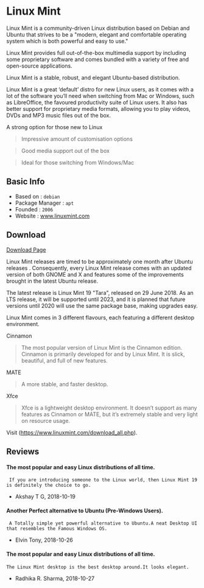 # Linux Mint

Linux Mint is a community-driven Linux distribution based on Debian and Ubuntu that strives to be a "modern, elegant and comfortable operating system which is both powerful and easy to use."

Linux Mint provides full out-of-the-box multimedia support by including some proprietary software and comes bundled with a variety of free and open-source applications.

Linux Mint is a stable, robust, and elegant Ubuntu-based distribution.

Linux Mint is a great ‘default’ distro for new Linux users, as it comes with a lot of the software you’ll need when switching from Mac or Windows, such as LibreOffice, the favoured productivity suite of Linux users. It also has better support for proprietary media formats, allowing you to play videos, DVDs and MP3 music files out of the box.

A strong option for those new to Linux

>Impressive amount of customisation options

>Good media support out of the box

>Ideal for those switching from Windows/Mac

## Basic Info

* Based on : `debian`
* Package Manager : `apt`
* Founded : `2006`
* Website : www.linuxmint.com

## Download

[Download Page](https://linuxmint.com/download.php)

Linux Mint releases are timed to be approximately one month after Ubuntu releases . Consequently, every Linux Mint release comes with an updated version of both GNOME and X and features some of the improvements brought in the latest Ubuntu release.

The latest release is Linux Mint 19 "Tara", released on 29 June 2018. As an LTS release, it will be supported until 2023, and it is planned that future versions until 2020 will use the same package base, making upgrades easy.

Linux Mint comes in 3 different flavours, each featuring a different desktop environment.

Cinnamon 
>The most popular version of Linux Mint is the Cinnamon edition. Cinnamon is primarily developed for and by Linux Mint. It is slick, beautiful, and full of new features.

MATE
>A more stable, and faster desktop.

Xfce
>Xfce is a lightweight desktop environment. It doesn’t support as many features as Cinnamon or MATE, but it’s extremely stable and very light on resource usage.

Visit (https://www.linuxmint.com/download_all.php).

## Reviews

####  The most popular and easy Linux distributions of all time.

```
 If you are introducing someone to the Linux world, then Linux Mint 19 is definitely the choice to go.
```
- Akshay T G, 2018-10-19

####  Another Perfect alternative to Ubuntu (Pre-Windows Users).

```
 A Totally simple yet powerful alternative to Ubuntu.A neat Desktop UI that resembles the Famous Windows OS.
```
- Elvin Tony, 2018-10-26

####  The most popular and easy Linux distributions of all time.

```
The Linux Mint desktop is the best desktop around.It looks elegant.
```
- Radhika R. Sharma, 2018-10-27

